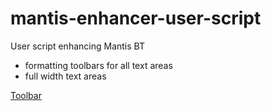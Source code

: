 mantis-enhancer-user-script
===========================

User script enhancing Mantis BT

* formatting toolbars for all text areas
* full width text areas

[Toolbar](toolbar.png)
